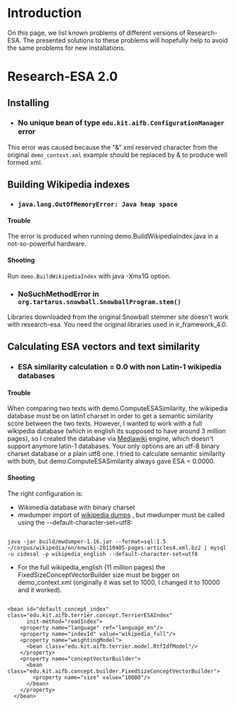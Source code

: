 # Introduction #

On this page, we list known problems of different versions of Research-ESA. The presented solutions to these problems will hopefully help to avoid the same problems for new installations.

# Research-ESA 2.0 #

## Installing ##

  * ### No unique bean of type `edu.kit.aifb.ConfigurationManager` error ###

This error was caused because the "&"  xml reserved character from the original `demo_context.xml` example should be replaced by &amp; to produce well formed xml.

## Building Wikipedia indexes ##

  * ### `java.lang.OutOfMemoryError: Java heap space` ###

#### Trouble ####

The error is produced when running demo.BuildWikipediaIndex.java in a not-so-powerful hardware.

#### Shooting ####

Run ` demo.BuildWikipediaIndex ` with java -Xmx1G option.

  * ### NoSuchMethodError in ` org.tartarus.snowball.SnowballProgram.stem() ` ###

Libraries downloaded from the original Snowball stemmer site doesn't work with research-esa. You need the original libraries used in ir\_framework\_4.0.

## Calculating ESA vectors and text similarity ##

  * ### ESA similarity calculation = 0.0 with non Latin-1 wikipedia databases ###

#### Trouble ####

When comparing two texts with demo.ComputeESASimilarity, the wikipedia database must be on latin1 charset in order to get a semantic similarity score between the two texts. However, I wanted to work with a full wikipedia database (which in english its supposed to have around 3 million pages), so I created the database via  [Mediawiki](http://www.mediawiki.org/wiki/MediaWiki) engine, which doesn't support anymore latin-1 databases. Your only options are an utf-8 binary charset database or a plain utf8 one. I tried to calculate semantic similarity with both, but demo.ComputeESASimilarity always gave ESA = 0.0000.

#### Shooting ####

The right configuration is:
  * Wikimedia database with binary charset
  * mwdumper import of [wikipedia dumps](http://dumps.wikimedia.org/enwiki/20110405/) , but mwdumper must be called using the --default-character-set=utf8:
```

java -jar build/mwdumper-1.16.jar --format=sql:1.5 ~/corpus/wikipedia/en/enwiki-20110405-pages-articles4.xml.bz2 | mysql -u cidesal -p wikipedia_english --default-character-set=utf8

```

  * For the full wikipedia\_english (11 million pages) the FixedSizeConceptVectorBuilder size must be bigger on demo\_context.xml (originally it was set to 1000, I changed it to 10000 and it worked).

```

<bean id="default_concept_index" class="edu.kit.aifb.terrier.concept.TerrierESAIndex"
      init-method="readIndex">
    <property name="language" ref="language_en"/>
    <property name="indexId" value="wikipedia_full"/>
    <property name="weightingModel">
      <bean class="edu.kit.aifb.terrier.model.RtfIdfModel"/>
    </property>
    <property name="conceptVectorBuilder">
      <bean class="edu.kit.aifb.concept.builder.FixedSizeConceptVectorBuilder">
        <property name="size" value="10000"/>
      </bean>
    </property>
  </bean>

```